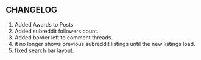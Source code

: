 ## CHANGELOG

1. Added Awards to Posts
2. Added subreddit followers count.
3. Added border left to comment threads.
4. it no longer shows previous subreddit listings until the new listings load.
5. fixed search bar layout.
